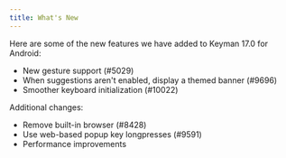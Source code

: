```yaml
---
title: What's New
---
```

Here are some of the new features we have added to Keyman 17.0 for Android:

* New gesture support (#5029)
* When suggestions aren't enabled, display a themed banner (#9696)
* Smoother keyboard initialization (#10022)

Additional changes:

* Remove built-in browser (#8428)
* Use web-based popup key longpresses (#9591)
* Performance improvements
